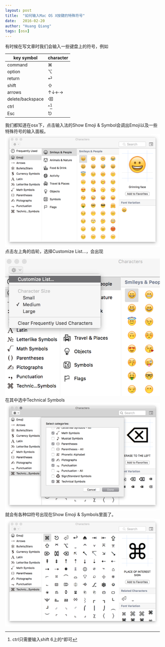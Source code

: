 ```yaml
---
layout: post
title:  "如何输入Mac OS X按键的特殊符号"
date:   2016-02-20
author: "Huang Qiang"
tags: [osx]
---
```


有时候在写文章时我们会输入一些键盘上的符号，例如

key symbol | character
-----------|----------
command    | ⌘
option     | ⌥
return     | ⏎
shift      | ⇧
arrows     |↑↓←→
delete/backspace |⌫
ctrl       |^[^ctrl]
Esc        | ⎋

我们都知道在osx下，点击输入法的Show Emoji & Symbol会调出Emoji以及一些特殊符号的输入面板。
![](../images/emoji&symbol.png)
点击左上角的齿轮，选择Customize List...，会出现

![](../images/customize-list.png)
在其中选中Technical Symbols
![](../images/select-technical-symbols.png)
就会有各种⌨️符号出现在Show Emoji & Symbols里面了。
![](../images/technical-symbol.png)

[^ctrl]: ctrl只需要输入shift 6上的^即可